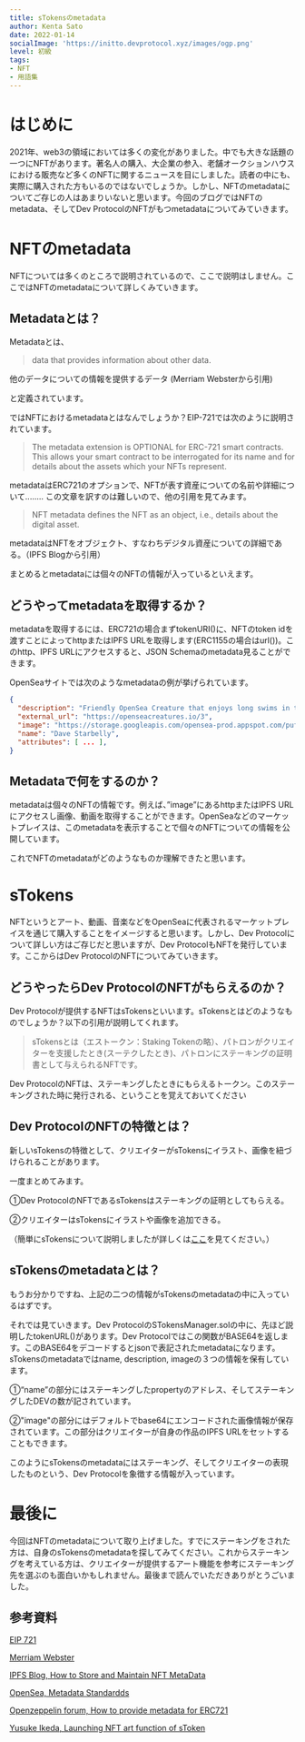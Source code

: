 ```yaml
---
title: sTokensのmetadata
author: Kenta Sato
date: 2022-01-14
socialImage: 'https://initto.devprotocol.xyz/images/ogp.png' 
level: 初級
tags:
- NFT
- 用語集
---
```


# はじめに

2021年、web3の領域においては多くの変化がありました。中でも大きな話題の一つにNFTがあります。著名人の購入、大企業の参入、老舗オークションハウスにおける販売など多くのNFTに関するニュースを目にしました。読者の中にも、実際に購入された方もいるのではないでしょうか。しかし、NFTのmetadataについてご存じの人はあまりいないと思います。今回のブログではNFTのmetadata、そしてDev ProtocolのNFTがもつmetadataについてみていきます。

# NFTのmetadata

NFTについては多くのところで説明されているので、ここで説明はしません。ここではNFTのmetadataについて詳しくみていきます。

## Metadataとは？

Metadataとは、

>data that provides information about other data.

他のデータについての情報を提供するデータ
(Merriam Websterから引用)

と定義されています。

ではNFTにおけるmetadataとはなんでしょうか？EIP-721では次のように説明されています。

>The metadata extension is OPTIONAL for ERC-721 smart contracts. This allows your smart contract to be interrogated for its name and for details about the assets which your NFTs represent.

metadataはERC721のオプションで、NFTが表す資産についての名前や詳細について........
この文章を訳すのは難しいので、他の引用を見てみます。

>NFT metadata defines the NFT as an object, i.e., details about the digital asset.

metadataはNFTをオブジェクト、すなわちデジタル資産についての詳細である。（IPFS Blogから引用）

まとめるとmetadataには個々のNFTの情報が入っているといえます。

## どうやってmetadataを取得するか？

metadataを取得するには、ERC721の場合まずtokenURI()に、NFTのtoken idを渡すことによってhttpまたはIPFS URLを取得します(ERC1155の場合はurl())。このhttp、IPFS URLにアクセスすると、JSON Schemaのmetadata見ることができます。

OpenSeaサイトでは次のようなmetadataの例が挙げられています。

```json
{
  "description": "Friendly OpenSea Creature that enjoys long swims in the ocean.",
  "external_url": "https://openseacreatures.io/3",
  "image": "https://storage.googleapis.com/opensea-prod.appspot.com/puffs/3.png",
  "name": "Dave Starbelly",
  "attributes": [ ... ],
}
```

## Metadataで何をするのか？

metadataは個々のNFTの情報です。例えば、”image”にあるhttpまたはIPFS URLにアクセスし画像、動画を取得することができます。OpenSeaなどのマーケットプレイスは、このmetadataを表示することで個々のNFTについての情報を公開しています。

これでNFTのmetadataがどのようなものか理解できたと思います。

# sTokens

NFTというとアート、動画、音楽などをOpenSeaに代表されるマーケットプレイスを通じて購入することをイメージすると思います。しかし、Dev Protocolについて詳しい方はご存じだと思いますが、Dev ProtocolもNFTを発行しています。ここからはDev ProtocolのNFTについてみていきます。

## どうやったらDev ProtocolのNFTがもらえるのか？

Dev Protocolが提供するNFTはsTokensといいます。sTokensとはどのようなものでしょうか？以下の引用が説明してくれます。

>sTokensとは（エストークン：Staking Tokenの略）、パトロンがクリエイターを支援したとき(スーテクしたとき)、パトロンにステーキングの証明書として与えられるNFTです。

Dev ProtocolのNFTは、ステーキングしたときにもらえるトークン。このステーキングされた時に発行される、ということを覚えておいてください

## Dev ProtocolのNFTの特徴とは？

新しいsTokensの特徴として、クリエイターがsTokensにイラスト、画像を紐づけられることがあります。


一度まとめてみます。

①Dev ProtocolのNFTであるsTokensはステーキングの証明としてもらえる。

②クリエイターはsTokensにイラストや画像を追加できる。

（簡単にsTokensについて説明しましたが詳しくは[ここ](https://initto.devprotocol.xyz/ja/s-token-update/)を見てください。）

## sTokensのmetadataとは？

もうお分かりですね、上記の二つの情報がsTokensのmetadataの中に入っているはずです。

それでは見ていきます。Dev ProtocolのSTokensManager.solの中に、先ほど説明したtokenURL()があります。Dev Protocolではこの関数がBASE64を返します。このBASE64をデコードするとjsonで表記されたmetadataになります。sTokensのmetadataではname, description, imageの３つの情報を保有しています。

①“name”の部分にはステーキングしたpropertyのアドレス、そしてステーキングしたDEVの数が記されています。

②"image"の部分にはデフォルトでbase64にエンコードされた画像情報が保存されています。この部分はクリエイターが自身の作品のIPFS URLをセットすることもできます。

このようにsTokensのmetadataにはステーキング、そしてクリエイターの表現したものという、Dev Protocolを象徴する情報が入っています。

# 最後に

今回はNFTのmetadataについて取り上げました。すでにステーキングをされた方は、自身のsTokensのmetadataを探してみてください。これからステーキングを考えている方は、クリエイターが提供するアート機能を参考にステーキング先を選ぶのも面白いかもしれません。最後まで読んでいただきありがとうごいました。

## 参考資料

[EIP 721](https://eips.ethereum.org/EIPS/eip-721)
 
[Merriam Webster](https://www.merriam-webster.com/dictionary/metadata)
 
[IPFS Blog, How to Store and Maintain NFT MetaData](https://blog.ipfs.io/how-to-store-and-maintain-nft-metadata/)
 
[OpenSea, Metadata Standardds](https://docs.opensea.io/docs/metadata-standards)
 
[Openzeppelin forum, How to provide metadata for ERC721](https://forum.openzeppelin.com/t/how-to-provide-metadata-for-erc721/4057/3)
 
[Yusuke Ikeda, Launching NFT art function of sToken](https://initto.devprotocol.xyz/ja/s-token-update/)